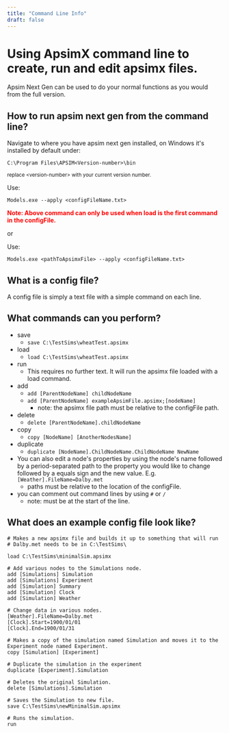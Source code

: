 ```yaml
---
title: "Command Line Info"
draft: false
---
```


# Using ApsimX command line to create, run and edit apsimx files.

Apsim Next Gen can be used to do your normal functions as you would from the full version.

## How to run apsim next gen from the command line?

Navigate to where you have apsim next gen installed, on Windows it's installed by default under: 

```
C:\Program Files\APSIM<Version-number>\bin
```

<small> replace \<version-number\> with your current version number. </small>

Use: 

```
Models.exe --apply <configFileName.txt>
``` 
<strong style="color:red"> Note: Above command can only be used when load is the first command in the configFile. </strong>

or

Use: 

```
Models.exe <pathToApsimxFile> --apply <configFileName.txt> 
```

## What is a config file?

A config file is simply a text file with a simple command on each line.

## What commands can you perform?

- save
    - ```save C:\TestSims\wheatTest.apsimx```
- load
    - ```load C:\TestSims\wheatTest.apsimx```
- run
    - This requires no further text. It will run the apsimx file loaded with a load command.
- add
    - ```add [ParentNodeName] childNodeName```
    - ```add [ParentNodeName] exampleApsimFile.apsimx;[nodeName]```
        - note: the apsimx file path must be relative to the configFile path.
- delete
    - ```delete [ParentNodeName].childNodeName```
- copy
    - ```copy [NodeName] [AnotherNodesName]```
- duplicate
    - ```duplicate [NodeName].ChildNodeName.ChildNodeName NewName```
- You can also edit a node's properties by using the node's name followed by a period-separated path to the property you would like to change followed by a equals sign and the new value. E.g. ```[Weather].FileName=Dalby.met```
    - paths must be relative to the location of the configFile.
- you can comment out command lines by using ```#``` or ```/```
    - note: must be at the start of the line. 

## What does an example config file look like?
```
# Makes a new apsimx file and builds it up to something that will run
# Dalby.met needs to be in C:\TestSims\

load C:\TestSims\minimalSim.apsimx

# Add various nodes to the Simulations node.
add [Simulations] Simulation
add [Simulations] Experiment
add [Simulation] Summary
add [Simulation] Clock
add [Simulation] Weather

# Change data in various nodes.
[Weather].FileName=Dalby.met
[Clock].Start=1900/01/01
[Clock].End=1900/01/31

# Makes a copy of the simulation named Simulation and moves it to the Experiment node named Experiment.
copy [Simulation] [Experiment]

# Duplicate the simulation in the experiment
duplicate [Experiment].Simulation

# Deletes the original Simulation.
delete [Simulations].Simulation

# Saves the Simulation to new file.
save C:\TestSims\newMinimalSim.apsimx

# Runs the simulation.
run
```

